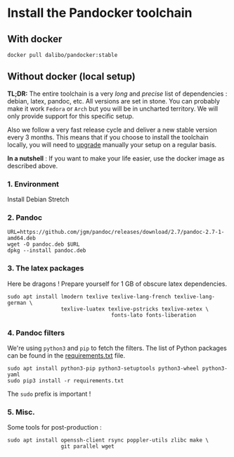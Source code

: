 # Install the Pandocker toolchain

## With docker

```
docker pull dalibo/pandocker:stable
```

## Without docker (local setup)

__TL;DR:__ The entire toolchain is a very _long_ and  _precise_ list of
dependencies : debian, latex, pandoc, etc. All versions are set in stone.
You can probably make it work `Fedora` or `Arch` but you will be in uncharted
territory. We will only provide support for this specific setup.

Also we follow a very fast release cycle and deliver a new stable version every
3 months. This means that if you choose to install the toolchain locally, you
will need to [upgrade](UPGRADE.md) manually your setup on a regular basis.

**In a nutshell** : If you want to make your life easier, use the docker image
as described above.


### 1. Environment

Install Debian Stretch

### 2. Pandoc

```shell
URL=https://github.com/jgm/pandoc/releases/download/2.7/pandoc-2.7-1-amd64.deb
wget -O pandoc.deb $URL
dpkg --install pandoc.deb
```


### 3. The latex packages

Here be dragons ! Prepare yourself for 1 GB of obscure latex dependencies.

```shell
sudo apt install lmodern texlive texlive-lang-french texlive-lang-german \
                 texlive-luatex texlive-pstricks texlive-xetex \
								 fonts-lato fonts-liberation
```



### 4. Pandoc filters

We're using `python3` and `pip` to fetch the filters. The list of Python
packages can be found in the [requirements.txt](requirements.txt) file.

```shell
sudo apt install python3-pip python3-setuptools python3-wheel python3-yaml
sudo pip3 install -r requirements.txt
```

The `sudo` prefix is important !

### 5. Misc.

Some tools for post-production :

```shell
sudo apt install openssh-client rsync poppler-utils zlibc make \
                 git parallel wget
```
